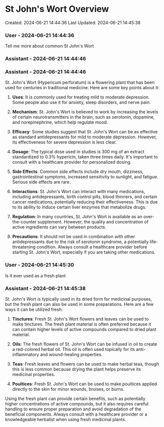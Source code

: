 # St John's Wort Overview

Created: 2024-06-21 14:44:36
Last Updated: 2024-06-21 14:45:38

### User - 2024-06-21 14:44:36

Tell me more about common St John's Wort

### Assistant - 2024-06-21 14:44:46



### Assistant - 2024-06-21 14:44:46

St. John's Wort (Hypericum perforatum) is a flowering plant that has been used for centuries in traditional medicine. Here are some key points about it:

1. **Uses**: It is commonly used for treating mild to moderate depression. Some people also use it for anxiety, sleep disorders, and nerve pain.

2. **Mechanism**: St. John's Wort is believed to work by increasing the levels of certain neurotransmitters in the brain, such as serotonin, dopamine, and norepinephrine, which help regulate mood.

3. **Efficacy**: Some studies suggest that St. John's Wort can be as effective as standard antidepressants for mild to moderate depression. However, its effectiveness for severe depression is less clear.

4. **Dosage**: The typical dose used in studies is 300 mg of an extract standardized to 0.3% hypericin, taken three times daily. It's important to consult with a healthcare provider for personalized dosing.

5. **Side Effects**: Common side effects include dry mouth, dizziness, gastrointestinal symptoms, increased sensitivity to sunlight, and fatigue. Serious side effects are rare.

6. **Interactions**: St. John's Wort can interact with many medications, including antidepressants, birth control pills, blood thinners, and certain cancer medications, potentially reducing their effectiveness. This is due to its ability to induce certain liver enzymes that metabolize drugs.

7. **Regulation**: In many countries, St. John's Wort is available as an over-the-counter supplement. However, the quality and concentration of active ingredients can vary between products.

8. **Precautions**: It should not be used in combination with other antidepressants due to the risk of serotonin syndrome, a potentially life-threatening condition. Always consult a healthcare provider before starting St. John's Wort, especially if you are taking other medications.

### User - 2024-06-21 14:45:30

Is it ever used as a fresh plant

### Assistant - 2024-06-21 14:45:38

St. John's Wort is typically used in its dried form for medicinal purposes, but the fresh plant can also be used in some preparations. Here are a few ways it can be utilized fresh:

1. **Tinctures**: Fresh St. John's Wort flowers and leaves can be used to make tinctures. The fresh plant material is often preferred because it can contain higher levels of active compounds compared to dried plant material.

2. **Oils**: The fresh flowers of St. John's Wort can be infused in oil to create a red-colored herbal oil. This oil is often used topically for its anti-inflammatory and wound-healing properties.

3. **Teas**: Fresh leaves and flowers can be used to make herbal teas, though this is less common because drying the plant helps preserve its medicinal properties.

4. **Poultices**: Fresh St. John's Wort can be used to make poultices applied directly to the skin for minor wounds, bruises, or burns.

Using the fresh plant can provide certain benefits, such as potentially higher concentrations of active compounds, but it also requires careful handling to ensure proper preparation and avoid degradation of the beneficial components. Always consult with a healthcare provider or a knowledgeable herbalist when using fresh medicinal plants.

